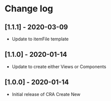 # Change log

## [1.1.1] - 2020-03-09

- Update to itemFile template

## [1.1.0] - 2020-01-14

- Update to create either Views or Components

## [1.0.0] - 2020-01-14

- Initial release of CRA Create New
